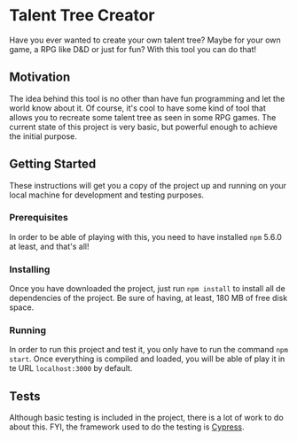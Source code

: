 # Talent Tree Creator
Have you ever wanted to create your own talent tree? Maybe for your own game, a RPG like D&D or just for fun? With this tool you can do that!
## Motivation
The idea behind this tool is no other than have fun programming and let the world know about it. Of course, it's cool to have some kind of tool that allows you to recreate some talent tree as seen in some RPG games. The current state of this project is very basic, but powerful enough to achieve the initial purpose.
## Getting Started
These instructions will get you a copy of the project up and running on your local machine for development and testing purposes.
### Prerequisites
In order to be able of playing with this, you need to have installed `npm` 5.6.0 at least, and that's all!
### Installing
Once you have downloaded the project, just run `npm install` to install all de dependencies of the project. Be sure of having, at least, 180 MB of free disk space.
### Running
In order to run this project and test it, you only have to run the command `npm start`. Once everything is compiled and loaded, you will be able of play it in te URL `localhost:3000` by default.
## Tests
Although basic testing is included in the project, there is a lot of work to do about this. FYI, the framework used to do the testing is [Cypress](https://www.cypress.io/).

